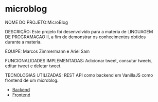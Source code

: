 # microblog

NOME DO PROJETO:MicroBlog

DESCRIÇÃO: Este projeto foi desenvolvido para a materia de LINGUAGEM DE PROGRAMACAO II, a fim de demonstrar os conhecimentos obtidos durante a materia.

EQUIPE: Marcos Zimmermann e Ariel Sam

FUNCIONALIDADES IMPLEMENTADAS: Adicionar tweet, consutar tweets, editar tweet e deletar tweet.

TECNOLOGIAS UTILIZADAS: REST API como backend em VanillaJS como frontend de um microblog.






* [Backend](backend/)
* [Frontend](frontend/)
